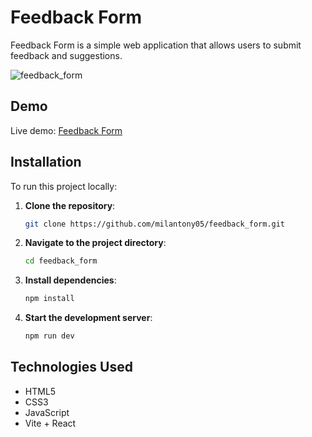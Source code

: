 # Feedback Form

Feedback Form is a simple web application that allows users to submit feedback and suggestions.

![feedback_form](https://github.com/user-attachments/assets/f7f3f093-7fda-4bf6-84a4-9c09dec01e27)

## Demo

Live demo: [Feedback Form](https://milantony05.github.io/feedback_form/)

## Installation

To run this project locally:

1. **Clone the repository**:
   ```bash
   git clone https://github.com/milantony05/feedback_form.git
   ```
2. **Navigate to the project directory**:
   ```bash
   cd feedback_form
   ```
3. **Install dependencies**:
   ```bash
   npm install
   ```
4. **Start the development server**:
   ```bash
   npm run dev
   ```

## Technologies Used

- HTML5
- CSS3
- JavaScript
- Vite + React

